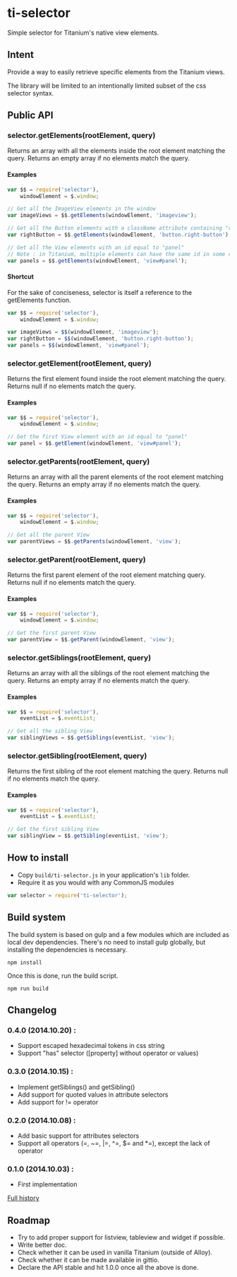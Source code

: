 # ti-selector

Simple selector for Titanium's native view elements.

## Intent

Provide a way to easily retrieve specific elements from the Titanium views.

The library will be limited to an intentionally limited subset of the css selector syntax.

## Public API

### selector.getElements(rootElement, query)

Returns an array with all the elements inside the root element matching the query.
Returns an empty array if no elements match the query.

#### Examples

```js
var $$ = require('selector'),
    windowElement = $.window;

// Get all the ImageView elements in the window
var imageViews = $$.getElements(windowElement, 'imageview');

// Get all the Button elements with a className attribute containing "right-button"
var rightButton = $$.getElements(windowElement, 'button.right-button');

// Get all the View elements with an id equal to "panel"
// Note : in Titanium, multiple elements can have the same id in some circumstances
var panels = $$.getElements(windowElement, 'view#panel');
```

#### Shortcut

For the sake of conciseness, selector is itself a reference to the getElements function.

```js
var $$ = require('selector'),
    windowElement = $.window;

var imageViews = $$(windowElement, 'imageview');
var rightButton = $$(windowElement, 'button.right-button');
var panels = $$(windowElement, 'view#panel');
```

### selector.getElement(rootElement, query)

Returns the first element found inside the root element matching the query.
Returns null if no elements match the query.

#### Examples

```js
var $$ = require('selector'),
    windowElement = $.window;

// Get the first View element with an id equal to "panel"
var panel = $$.getElement(windowElement, 'view#panel');
```

### selector.getParents(rootElement, query)

Returns an array with all the parent elements of the root element matching the query.
Returns an empty array if no elements match the query.

#### Examples

```js
var $$ = require('selector'),
    windowElement = $.window;

// Get all the parent View
var parentViews = $$.getParents(windowElement, 'view');
```

### selector.getParent(rootElement, query)

Returns the first parent element of the root element matching query.
Returns null if no elements match the query.

#### Examples

```js
var $$ = require('selector'),
    windowElement = $.window;

// Get the first parent View
var parentView = $$.getParent(windowElement, 'view');
```

### selector.getSiblings(rootElement, query)

Returns an array with all the siblings of the root element matching the query.
Returns an empty array if no elements match the query.

#### Examples

```js
var $$ = require('selector'),
    eventList = $.eventList;

// Get all the sibling View
var siblingViews = $$.getSiblings(eventList, 'view');
```

### selector.getSibling(rootElement, query)

Returns the first sibling of the root element matching the query.
Returns null if no elements match the query.

#### Examples

```js
var $$ = require('selector'),
    eventList = $.eventList;

// Get the first sibling View
var siblingView = $$.getSibling(eventList, 'view');
```

## How to install

 * Copy ```build/ti-selector.js``` in your application's ```lib``` folder.
 * Require it as you would with any CommonJS modules

```js
var selector = require('ti-selector');
```

## Build system

The build system is based on gulp and a few modules which are included as local dev dependencies.
There's no need to install gulp globally, but installing the dependencies is necessary.

```npm install```

Once this is done, run the build script.

```npm run build```

## Changelog

### 0.4.0 (2014.10.20) :

 * Support escaped hexadecimal tokens in css string
 * Support "has" selector ([property] without operator or values)

### 0.3.0 (2014.10.15) :

 * Implement getSiblings() and getSibling()
 * Add support for quoted values in attribute selectors
 * Add support for != operator

### 0.2.0 (2014.10.08) :

 * Add basic support for attributes selectors
 * Support all operators (=, ~=, |=, ^=, $= and *=), except the lack of operator

### 0.1.0 (2014.10.03) :

 * First implementation

[Full history](https://github.com/kchapelier/ti-selector/blob/master/CHANGELOG.md)

## Roadmap

 * Try to add proper support for listview, tableview and widget if possible.
 * Write better doc.
 * Check whether it can be used in vanilla Titanium (outside of Alloy).
 * Check whether it can be made available in gittio.
 * Declare the API stable and hit 1.0.0 once all the above is done.
